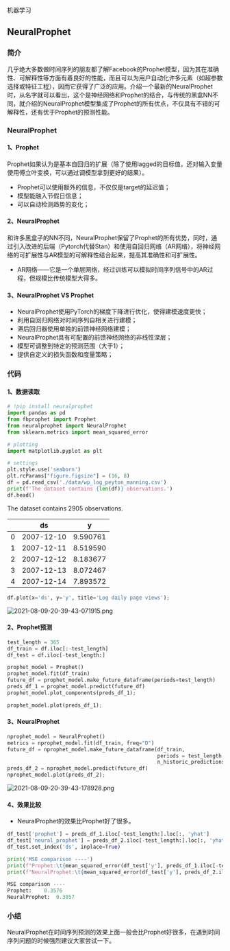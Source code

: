 机器学习 
<a name="fq6Om"></a>
## NeuralProphet
<a name="mCVTH"></a>
### 简介
几乎绝大多数做时间序列的朋友都了解Facebook的Prophet模型，因为其在准确性、可解释性等方面有着良好的性能，而且可以为用户自动化许多元素（如超参数选择或特征工程），因而它获得了广泛的应用。介绍一个最新的NeuralProphet时，从名字就可以看出，这个是神经网络和Prophet的结合，与传统的黑盒NN不同，就介绍的NeuralProphet模型集成了Prophet的所有优点，不仅具有不错的可解释性，还有优于Prophet的预测性能。
<a name="e2r3q"></a>
### NeuralProphet
<a name="NvKrW"></a>
#### 1、Prophet
Prophet如果认为是基本自回归的扩展（除了使用lagged的目标值，还对输入变量使用傅立叶变换，可以通过调模型拿到更好的结果）。

- Prophet可以使用额外的信息，不仅仅是target的延迟值；
- 模型能融入节假日信息；
- 可以自动检测趋势的变化；
<a name="eWAV2"></a>
#### 2、NeuralProphet
和许多黑盒子的NN不同，NeuralProphet保留了Prophet的所有优势，同时，通过引入改进的后端（Pytorch代替Stan）和使用自回归网络（AR网络），将神经网络的可扩展性与AR模型的可解释性结合起来，提高其准确性和可扩展性。

- AR网络——它是一个单层网络，经过训练可以模拟时间序列信号中的AR过程，但规模比传统模型大得多。
<a name="ZqyFe"></a>
#### 3、NeuralProphet VS Prophet

- NeuralProphet使用PyTorch的梯度下降进行优化，使得建模速度更快；
- 利用自回归网络对时间序列自相关进行建模；
- 滞后回归器使用单独的前馈神经网络建模；
- NeuralProphet具有可配置的前馈神经网络的非线性深层；
- 模型可调整到特定的预测范围（大于1）；
- 提供自定义的损失函数和度量策略；
<a name="NGjoy"></a>
### 代码
<a name="L8ZVX"></a>
#### 1、数据读取
```python
# !pip install neuralprophet
import pandas as pd
from fbprophet import Prophet
from neuralprophet import NeuralProphet
from sklearn.metrics import mean_squared_error

# plotting
import matplotlib.pyplot as plt

# settings
plt.style.use('seaborn')
plt.rcParams["figure.figsize"] = (16, 8)
df = pd.read_csv('./data/wp_log_peyton_manning.csv')
print(f'The dataset contains {len(df)} observations.')
df.head()
```
The dataset contains 2905 observations.

| <br /> | ds | y |
| --- | --- | --- |
| 0 | 2007-12-10 | 9.590761 |
| 1 | 2007-12-11 | 8.519590 |
| 2 | 2007-12-12 | 8.183677 |
| 3 | 2007-12-13 | 8.072467 |
| 4 | 2007-12-14 | 7.893572 |

```python
df.plot(x='ds', y='y', title='Log daily page views');
```
![2021-08-09-20-39-43-071915.png](https://cdn.nlark.com/yuque/0/2021/png/396745/1628512797413-24ca2d25-ebe7-44b8-87be-ac684373b5dc.png#clientId=ud4640863-4cf2-4&from=ui&id=u330e8676&originHeight=561&originWidth=1080&originalType=binary&ratio=1&size=126271&status=done&style=shadow&taskId=uf1e9e0af-ae27-412e-8893-53738158023)
<a name="KdvlM"></a>
#### 2、Prophet预测
```python
test_length = 365
df_train = df.iloc[:-test_length]
df_test = df.iloc[-test_length:]

prophet_model = Prophet()
prophet_model.fit(df_train)
future_df = prophet_model.make_future_dataframe(periods=test_length)
preds_df_1 = prophet_model.predict(future_df)
prophet_model.plot_components(preds_df_1);

prophet_model.plot(preds_df_1);
```
<a name="GfWbh"></a>
#### 3、NeuralProphet
```python
nprophet_model = NeuralProphet()
metrics = nprophet_model.fit(df_train, freq="D")
future_df = nprophet_model.make_future_dataframe(df_train, 
                                                 periods = test_length, 
                                                 n_historic_predictions=len(df_train))
preds_df_2 = nprophet_model.predict(future_df)
nprophet_model.plot(preds_df_2);
```
![2021-08-09-20-39-43-178928.png](https://cdn.nlark.com/yuque/0/2021/png/396745/1628512797502-66081950-5941-4e59-b1ed-ce6f78e424b7.png#clientId=ud4640863-4cf2-4&from=ui&id=cf3e4&originHeight=624&originWidth=1080&originalType=binary&ratio=1&size=272052&status=done&style=shadow&taskId=ude8c320b-280f-43d5-844c-1e9a22a765c)
<a name="pM27r"></a>
#### 4、效果比较

- NeuralProphet的效果比Prophet好了很多。
```python
df_test['prophet'] = preds_df_1.iloc[-test_length:].loc[:, 'yhat']
df_test['neural_prophet'] = preds_df_2.iloc[-test_length:].loc[:, 'yhat1']
df_test.set_index('ds', inplace=True)

print('MSE comparison ----')
print(f"Prophet:\t{mean_squared_error(df_test['y'], preds_df_1.iloc[-test_length:]['yhat']):.4f}")
print(f"NeuralProphet:\t{mean_squared_error(df_test['y'], preds_df_2.iloc[-test_length:]['yhat1']):.4f}")
```
```python
MSE comparison ----
Prophet:	0.3576
NeuralProphet:	0.3057
```
<a name="AdPy3"></a>
### 小结
NeuralProphet在时间序列预测的效果上面一般会比Prophet好很多，在遇到时间序列问题的时候强烈建议大家尝试一下。

